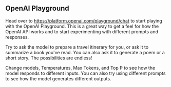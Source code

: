 ## OpenAI Playground
Head over to https://platform.openai.com/playground/chat to start playing with the OpenAI Playground. This is a great way to get a feel for how the OpenAI API works and to start experimenting with different prompts and responses.

Try to ask the model to prepare a travel itinerary for you, or ask it to summarize a book you've read. You can also ask it to generate a poem or a short story. The possibilities are endless!

Change models, Temperatures, Max Tokens, and Top P to see how the model responds to different inputs. You can also try using different prompts to see how the model generates different outputs.